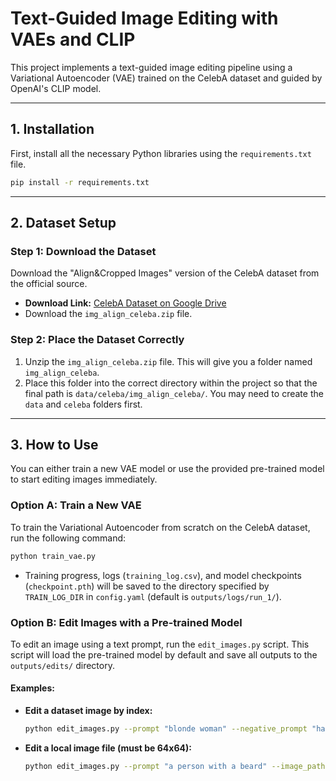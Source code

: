 # Text-Guided Image Editing with VAEs and CLIP

This project implements a text-guided image editing pipeline using a Variational Autoencoder (VAE) trained on the CelebA dataset and guided by OpenAI's CLIP model.

---

## 1. Installation

First, install all the necessary Python libraries using the `requirements.txt` file.
```bash
pip install -r requirements.txt
```

---

## 2. Dataset Setup

### Step 1: Download the Dataset
Download the "Align&Cropped Images" version of the CelebA dataset from the official source.
* **Download Link:** [CelebA Dataset on Google Drive](https://drive.google.com/drive/folders/0B7EVK8r0v71pTUZsaXdaSnZBZzg?resourcekey=0-rJlzl934LzC-Xp28GeIBzQ)
* Download the `img_align_celeba.zip` file.

### Step 2: Place the Dataset Correctly
1.  Unzip the `img_align_celeba.zip` file. This will give you a folder named `img_align_celeba`.
2.  Place this folder into the correct directory within the project so that the final path is `data/celeba/img_align_celeba/`. You may need to create the `data` and `celeba` folders first.

---

## 3. How to Use

You can either train a new VAE model or use the provided pre-trained model to start editing images immediately.

### Option A: Train a New VAE

To train the Variational Autoencoder from scratch on the CelebA dataset, run the following command:
```bash
python train_vae.py
```
* Training progress, logs (`training_log.csv`), and model checkpoints (`checkpoint.pth`) will be saved to the directory specified by `TRAIN_LOG_DIR` in `config.yaml` (default is `outputs/logs/run_1/`).

### Option B: Edit Images with a Pre-trained Model

To edit an image using a text prompt, run the `edit_images.py` script. This script will load the pre-trained model by default and save all outputs to the `outputs/edits/` directory.

#### Examples:

* **Edit a dataset image by index:**
    ```bash
    python edit_images.py --prompt "blonde woman" --negative_prompt "hat" --index 150
    ```

* **Edit a local image file (must be 64x64):**
    ```bash
    python edit_images.py --prompt "a person with a beard" --image_path "./my_images/face.png" --negative_prompt "a photo of a woman"
    ````